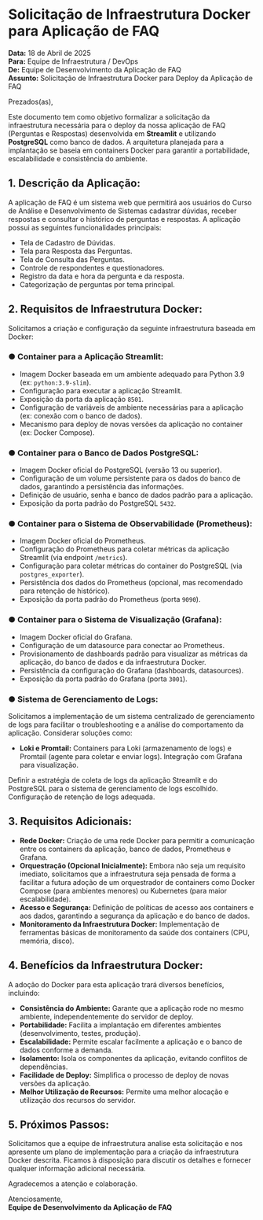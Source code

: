 # Solicitação de Infraestrutura Docker para Aplicação de FAQ

**Data:** 18 de Abril de 2025  
**Para:** Equipe de Infraestrutura / DevOps  
**De:** Equipe de Desenvolvimento da Aplicação de FAQ  
**Assunto:** Solicitação de Infraestrutura Docker para Deploy da Aplicação de FAQ  

Prezados(as),

Este documento tem como objetivo formalizar a solicitação da infraestrutura necessária para o deploy da nossa aplicação de FAQ (Perguntas e Respostas) desenvolvida em **Streamlit** e utilizando **PostgreSQL** como banco de dados. A arquitetura planejada para a implantação se baseia em containers Docker para garantir a portabilidade, escalabilidade e consistência do ambiente.

## 1. Descrição da Aplicação:

A aplicação de FAQ é um sistema web que permitirá aos usuários do Curso de Análise e Desenvolvimento de Sistemas cadastrar dúvidas, receber respostas e consultar o histórico de perguntas e respostas. A aplicação possui as seguintes funcionalidades principais:

* Tela de Cadastro de Dúvidas.
* Tela para Resposta das Perguntas.
* Tela de Consulta das Perguntas.
* Controle de respondentes e questionadores.
* Registro da data e hora da pergunta e da resposta.
* Categorização de perguntas por tema principal.

## 2. Requisitos de Infraestrutura Docker:

Solicitamos a criação e configuração da seguinte infraestrutura baseada em Docker:

### ● Container para a Aplicação Streamlit:

* Imagem Docker baseada em um ambiente adequado para Python 3.9 (ex: `python:3.9-slim`).
* Configuração para executar a aplicação Streamlit.
* Exposição da porta da aplicação `8501`.
* Configuração de variáveis de ambiente necessárias para a aplicação (ex: conexão com o banco de dados).
* Mecanismo para deploy de novas versões da aplicação no container (ex: Docker Compose).

### ● Container para o Banco de Dados PostgreSQL:

* Imagem Docker oficial do PostgreSQL (versão 13 ou superior).
* Configuração de um volume persistente para os dados do banco de dados, garantindo a persistência das informações.
* Definição de usuário, senha e banco de dados padrão para a aplicação.
* Exposição da porta padrão do PostgreSQL `5432`.

### ● Container para o Sistema de Observabilidade (Prometheus):

* Imagem Docker oficial do Prometheus.
* Configuração do Prometheus para coletar métricas da aplicação Streamlit (via endpoint `/metrics`).
* Configuração para coletar métricas do container do PostgreSQL (via `postgres_exporter`).
* Persistência dos dados do Prometheus (opcional, mas recomendado para retenção de histórico).
* Exposição da porta padrão do Prometheus (porta `9090`).

### ● Container para o Sistema de Visualização (Grafana):

* Imagem Docker oficial do Grafana.
* Configuração de um datasource para conectar ao Prometheus.
* Provisionamento de dashboards padrão para visualizar as métricas da aplicação, do banco de dados e da infraestrutura Docker.
* Persistência da configuração do Grafana (dashboards, datasources).
* Exposição da porta padrão do Grafana (porta `3001`).

### ● Sistema de Gerenciamento de Logs:

Solicitamos a implementação de um sistema centralizado de gerenciamento de logs para facilitar o troubleshooting e a análise do comportamento da aplicação. Considerar soluções como:

* **Loki e Promtail:** Containers para Loki (armazenamento de logs) e Promtail (agente para coletar e enviar logs). Integração com Grafana para visualização.

Definir a estratégia de coleta de logs da aplicação Streamlit e do PostgreSQL para o sistema de gerenciamento de logs escolhido. Configuração de retenção de logs adequada.

## 3. Requisitos Adicionais:

* **Rede Docker:** Criação de uma rede Docker para permitir a comunicação entre os containers da aplicação, banco de dados, Prometheus e Grafana.
* **Orquestração (Opcional Inicialmente):** Embora não seja um requisito imediato, solicitamos que a infraestrutura seja pensada de forma a facilitar a futura adoção de um orquestrador de containers como Docker Compose (para ambientes menores) ou Kubernetes (para maior escalabilidade).
* **Acesso e Segurança:** Definição de políticas de acesso aos containers e aos dados, garantindo a segurança da aplicação e do banco de dados.
* **Monitoramento da Infraestrutura Docker:** Implementação de ferramentas básicas de monitoramento da saúde dos containers (CPU, memória, disco).

## 4. Benefícios da Infraestrutura Docker:

A adoção do Docker para esta aplicação trará diversos benefícios, incluindo:

* **Consistência do Ambiente:** Garante que a aplicação rode no mesmo ambiente, independentemente do servidor de deploy.
* **Portabilidade:** Facilita a implantação em diferentes ambientes (desenvolvimento, testes, produção).
* **Escalabilidade:** Permite escalar facilmente a aplicação e o banco de dados conforme a demanda.
* **Isolamento:** Isola os componentes da aplicação, evitando conflitos de dependências.
* **Facilidade de Deploy:** Simplifica o processo de deploy de novas versões da aplicação.
* **Melhor Utilização de Recursos:** Permite uma melhor alocação e utilização dos recursos do servidor.

## 5. Próximos Passos:

Solicitamos que a equipe de infraestrutura analise esta solicitação e nos apresente um plano de implementação para a criação da infraestrutura Docker descrita. Ficamos à disposição para discutir os detalhes e fornecer qualquer informação adicional necessária.

Agradecemos a atenção e colaboração.

Atenciosamente,  
**Equipe de Desenvolvimento da Aplicação de FAQ**